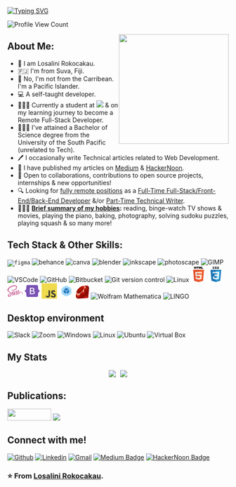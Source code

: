 [![Typing SVG](https://readme-typing-svg.herokuapp.com?font=Futura&color=E815CF&size=35&width=500&lines=Bula!+🌺+;I'm+Losalini.;Nice+to+meet+you!+🙂+; )](https://git.io/typing-svg)

![Profile View Count](https://komarev.com/ghpvc/?username=chelmerrox&color=orange&style=flat)

<!-- <img width="35%" align="right" alt="Github" src="https://user-images.githubusercontent.com/48678280/88862734-4903af80-d201-11ea-968b-9c939d88a37c.gif" /> -->
<img align="right" src="https://media.giphy.com/media/jRf5fsn8G6YaogAWxn/giphy.gif" width="250" height="250"/>

## 

## About Me:
- 👋 I am Losalini Rokocakau.
- :fiji: I'm from Suva, Fiji. 
- 🌺 No, I'm not from the Carribean. I'm a Pacific Islander.
- 💻 A self-taught developer.
- 👩🏽‍💻 Currently a student at ![](https://img.shields.io/badge/Microverse-blueviolet) & on my learning journey to become a Remote Full-Stack Developer.
- 👩🏽‍🎓 I've attained a Bachelor of Science degree from the University of the South Pacific (unrelated to Tech).
- 🖊 I occasionally write Technical articles related to Web Development.
- 📙 I have published my articles on <a href="https://medium.com/">Medium</a> & <a href="https://hackernoon.com/">HackerNoon</a>.
- 🤝 Open to collaborations, contributions to open source projects, internships & new opportunities!
- 🔍 Looking for <ins>fully remote positions</ins> as a <ins>Full-Time Full-Stack/Front-End/Back-End Developer</ins> &/or <ins>Part-Time Technical Writer</ins>.
- 🤸🏽‍♀️ **<ins>Brief summary of my hobbies</ins>:** reading, binge-watch TV shows & movies, playing the piano, baking, photography, solving sudoku puzzles, playing squash & so many more!

## Tech Stack & Other Skills:
<!--Credit to all those who created or own these icons & logos | I do not own any of them-->
<p align="left"> 
  <code><img height="35" src="https://www.vectorlogo.zone/logos/figma/figma-icon.svg" title="Figma" alt="figma"/></code>
  <img src="https://img.shields.io/badge/Behance-0054F7?style=for-the-badge&logo=behance&logoColor=white" width="60" height="20" title="Behance" alt="behance"/>
  <img src="https://img.shields.io/badge/Canva-%2300C4CC.svg?&style=for-the-badge&logo=Canva&logoColor=white" width="60" height="20" title="Canva" alt="canva"/>
  <img src="https://img.shields.io/badge/blender-%23F5792A.svg?style=for-the-badge&logo=blender&logoColor=white" width="60" height="20" title="Blender" alt="blender"/>
  <img src="https://img.shields.io/badge/Inkscape-000000?style=for-the-badge&logo=Inkscape&logoColor=white" width="60" height="20" title="Inkscape" alt="inkscape"/>
  <img src="https://s3.amazonaws.com/x.photoscape.org/img/201801/photoscape_logo_color_2x.png" width="35" height="30" title="Photoscape & Photoscape X" alt="photoscape"/>
  <img src="https://www.vectorlogo.zone/logos/gimp/gimp-icon.svg" width="40" title="GIMP" alt="GIMP">
  <img src="https://i.giphy.com/media/IdyAQJVN2kVPNUrojM/200.webp" width="40" title="VSCode" alt="VSCode"> 
  <img src="https://i.giphy.com/media/KzJkzjggfGN5Py6nkT/200.webp" width="40" title="GitHub" alt="GitHub">
  <img src="https://www.vectorlogo.zone/logos/bitbucket/bitbucket-ar21.svg" width="90" title="Bitbucket" alt="Bitbucket">
  <img src="https://media.giphy.com/media/kH6CqYiquZawmU1HI6/giphy.gif" width ="50" title="Git" alt="Git version control"> 
  <img src="https://www.vectorlogo.zone/logos/linux/linux-icon.svg" width="40" title="Linux" alt="Linux">
  <code><img height="35" src="https://raw.githubusercontent.com/github/explore/80688e429a7d4ef2fca1e82350fe8e3517d3494d/topics/html/html.png" title="HTML" alt="HTML"></code>
  <code><img height="35" src="https://raw.githubusercontent.com/github/explore/80688e429a7d4ef2fca1e82350fe8e3517d3494d/topics/css/css.png" title="CSS" alt="CSS"></code>
  <code><img height="35" src="https://raw.githubusercontent.com/github/explore/80688e429a7d4ef2fca1e82350fe8e3517d3494d/topics/sass/sass.png" title="Sass" alt="Sass"></code>
  <code><img height="35" src="https://raw.githubusercontent.com/devicons/devicon/master/icons/bootstrap/bootstrap-plain.svg" title="Bootstrap" alt="Bootstrap"></code>
  <code><img height="35" src="https://raw.githubusercontent.com/github/explore/80688e429a7d4ef2fca1e82350fe8e3517d3494d/topics/javascript/javascript.png" title="JavaScript" alt="JavaScript"></code>
  <!-- <code><img height="35" src="https://www.vectorlogo.zone/logos/nodejs/nodejs-horizontal.svg" title="Node.js" alt="Node.js"></code> -->
  <code><img height="35" src="https://raw.githubusercontent.com/github/explore/80688e429a7d4ef2fca1e82350fe8e3517d3494d/topics/webpack/webpack.png" title="Webpack" alt="Webpack"></code>
  <!-- <code><img src="https://img.shields.io/badge/React-20232A?style=for-the-badge&logo=react&logoColor=61DAFB" width="60" height="20" title="React" alt="React" /></code> -->
  <!-- <code><img src="https://img.shields.io/badge/Redux-593D88?style=for-the-badge&logo=redux&logoColor=white" width="60" height="20" title="Redux" alt="Redux" /></code> -->
  <!-- <code><img src="https://img.shields.io/badge/MySQL-005C84?style=for-the-badge&logo=mysql&logoColor=white" width="60" height="20" title="MySQL" alt="MySQL" /></code> -->
  <code><img height="30" src="https://raw.githubusercontent.com/github/explore/80688e429a7d4ef2fca1e82350fe8e3517d3494d/topics/ruby/ruby.png" title="Ruby" alt="Ruby"></code>
  <!-- <code><img src="https://img.shields.io/badge/Ruby_on_Rails-CC0000?style=for-the-badge&logo=ruby-on-rails&logoColor=white" width="65" height="20" title="Ruby on Rails" alt="Ruby on Rails" /></code> -->
  <!-- <code><img srcset="https://img.icons8.com/color/452/c-plus-plus-logo.png 2x" title="C++" alt="C++" loading="lazy" width="40" height="40"></code> -->
  <img src="https://www.wolfram.com/common/framework/img/spikey.en.png" width="40" height="40" title="Wolfram Mathematica" alt="Wolfram Mathematica">
  <img width="35" height="35" src="https://downloadly.net/wp-content/uploads/2020/03/Lindo-LINGO.png" class="attachment-medium size-medium wp-post-image" title="LINGO" alt="LINGO" srcset="https://downloadly.net/wp-content/uploads/2020/03/Lindo-LINGO.png 256w, https://downloadly.net/wp-content/uploads/2020/03/Lindo-LINGO-150x150.png 150w, https://downloadly.net/wp-content/uploads/2020/03/Lindo-LINGO-221x221.png 221w" sizes="(max-width: 256px) 100vw, 256px"><!--LINGO-->
</p>

## Desktop environment

<p align="left">
  <img src="https://img.shields.io/badge/Slack-4A154B?style=for-the-badge&logo=slack&logoColor=white" width="90" height="30" alt="Slack"/>
  <img src="https://img.shields.io/badge/Zoom-2D8CFF?style=for-the-badge&logo=zoom&logoColor=white" width="90" height="30" alt="Zoom"/>
  <!-- <img src="https://img.shields.io/badge/Discord-5865F2?style=for-the-badge&logo=discord&logoColor=white" width="90" height="30" 
  alt="Discord" /> -->
  <img src="https://img.shields.io/badge/Windows-0078D6?style=for-the-badge&logo=windows&logoColor=white" width="90" height="30" 
  alt="Windows" />
  <img src="https://img.shields.io/badge/Linux-FCC624?style=for-the-badge&logo=linux&logoColor=black" width="90" height="30" alt="Linux">
  <img src="https://img.shields.io/badge/Ubuntu-E95420?style=for-the-badge&logo=ubuntu&logoColor=white" width="90" height="30" 
  alt="Ubuntu" />
  <img src="https://img.shields.io/badge/VirtualBox-21416b?style=for-the-badge&logo=VirtualBox&logoColor=white0" width="100" height="30" alt="Virtual Box" />
</p>

## My Stats

<p style="display:flex; justify-content:center; align-items:center; column-gap: 10px;" >
  <img src="https://github-readme-stats.vercel.app/api?username=chelmerrox&show_icons=true&theme=radical&line_height=30&count_private=trueshow_icons=true">
  <img src="https://github-readme-stats.vercel.app/api/top-langs/?username=chelmerrox&hide_langs_below=.25&theme=radical&count_private=trueshow_icons=true">
</p>

## Publications:

<p align="left">
  <img src="https://img.shields.io/badge/HN-HackerNoon-brightgreen" width="100" height="27"/>
  <img src="https://img.shields.io/badge/Medium-12100E?style=for-the-badge&logo=medium&logoColor=white"/>
  <!-- <img src="https://img.shields.io/badge/IH-Indie%20Hackers%20-orange"/> -->
</p>

## Connect with me!

[![Github](https://img.shields.io/badge/-Github-000?style=flat&logo=Github&logoColor=white)](https://github.com/chelmerrox)
[![Linkedin](https://img.shields.io/badge/-LinkedIn-blue?style=flat&logo=Linkedin&logoColor=white)](https://www.linkedin.com/in/losalini-rokocakau)
[![Gmail](https://img.shields.io/badge/-Gmail-c14438?style=flat&logo=Gmail&logoColor=white)](mailto:c.rokocakau@gmail.com)
[![Medium Badge](https://img.shields.io/badge/-Medium-03a57a?style=flat-square&labelColor=000000&logo=Medium&link=https://medium.com/@losalini.rokocakau/)](https://medium.com/@losalini.rokocakau/)
[![HackerNoon Badge](https://img.shields.io/badge/HN-HackerNoon-brightgreen)](https://hackernoon.com/how-to-temporarily-resolve-cors-error-in-the-console)
<!-- [![Twitter Badge](https://img.shields.io/badge/-@chelmerrox-1ca0f1?style=flat-square&labelColor=1ca0f1&logo=twitter&logoColor=white&link=https://twitter.com/_chelmerrox_)](https://twitter.com/_chelmerrox_) -->

### ⭐ From [Losalini Rokocakau](https://github.com/chelmerrox).